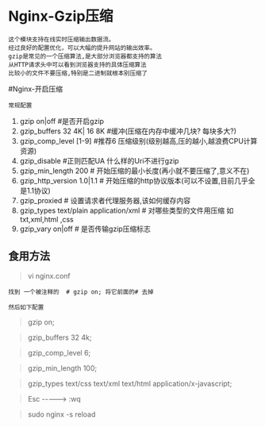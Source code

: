 # Nginx-Gzip压缩	
	
	这个模块支持在线实时压缩输出数据流。
	经过良好的配置优化，可以大幅的提升网站的输出效率。
	gzip是常见的一个压缩算法,是大部分浏览器都支持的算法
	从HTTP请求头中可以看到浏览器支持的具体压缩算法
	比较小的文件不要压缩,特别是二进制就根本别压缩了	
	

#Nginx-开启压缩		

	常规配置

1. gzip on|off #是否开启gzip
2. gzip_buffers 32 4K| 16 8K #缓冲(压缩在内存中缓冲几块? 每块多大?)
3. gzip_comp_level [1-9] #推荐6 压缩级别(级别越高,压的越小,越浪费CPU计算资源)
4. gzip_disable #正则匹配UA 什么样的Uri不进行gzip
5. gzip_min_length 200 # 开始压缩的最小长度(再小就不要压缩了,意义不在)
6. gzip_http_version 1.0|1.1 # 开始压缩的http协议版本(可以不设置,目前几乎全是1.1协议)
7. gzip_proxied # 设置请求者代理服务器,该如何缓存内容
8. gzip_types text/plain application/xml # 对哪些类型的文件用压缩 如txt,xml,html ,css
9. gzip_vary on|off # 是否传输gzip压缩标志



## 食用方法

>vi nginx.conf
	
	找到 一个被注释的  # gzip on; 将它前面的# 去掉 
	
	然后如下配置
	
>gzip			on;
	
>gzip_buffers	32 4k;

>gzip_comp_level 6;

>gzip_min_length	100; 

>gzip_types text/css text/xml text/html application/x-javascript;

>Esc    ----->       :wq


>sudo nginx -s reload